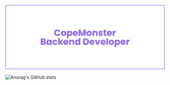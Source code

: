 [![MasterHead](https://github.com/CopeMonster/CopeMonster/blob/main/assets/banner.png)](https://github.com/CopeMonster)


![Anurag's GitHub stats](https://github-readme-stats.vercel.app/api?username=CopeMonster&show_icons=true&theme=transparent&title_color=9370DB&text_color=9370DB&icon_color=9370DB&border_color=9370DB&border_radius=20&rank_icon=github&include_all_commits=true)
